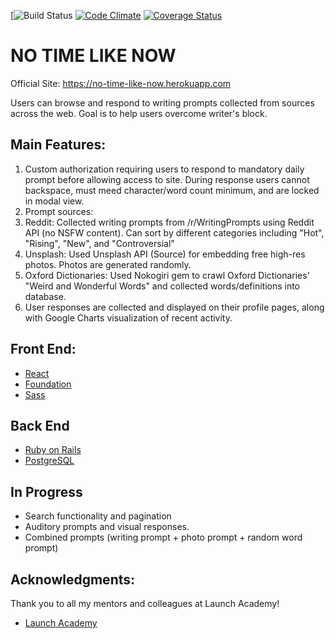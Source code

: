 [![Build Status](https://codeship.com/projects/fabb0470-3510-0136-cb1e-1e1a57dc8df8/status?branch=master)
[![Code Climate](https://codeclimate.com/github/ChoiChips/no-time-like-now/badges/gpa.svg)](https://codeclimate.com/github/ChoiChips/no-time-like-now)
[![Coverage Status](https://coveralls.io/repos/github/ChoiChips/no-time-like-now/badge.svg?branch=master)](https://coveralls.io/github/ChoiChips/no-time-like-now?branch=master)

# NO TIME LIKE NOW

Official Site:
https://no-time-like-now.herokuapp.com

Users can browse and respond to writing prompts collected from sources across the web. Goal is to help users overcome writer's block.

## Main Features:
1. Custom authorization requiring users to respond to mandatory daily prompt before allowing access to site. During response users cannot backspace, must meed character/word count minimum, and are locked in modal view.
2. Prompt sources:
  1. Reddit: Collected writing prompts from /r/WritingPrompts using Reddit API (no NSFW content). Can sort by different categories including "Hot", "Rising", "New", and "Controversial"
  2. Unsplash: Used Unsplash API (Source) for embedding free high-res photos. Photos are generated randomly.
  3. Oxford Dictionaries: Used Nokogiri gem to crawl Oxford Dictionaries' "Weird and Wonderful Words" and collected words/definitions into database.
3. User responses are collected and displayed on their profile pages, along with Google Charts visualization of recent activity.

## Front End:
* [React](https://reactjs.org/)
* [Foundation](https://foundation.zurb.com/)
* [Sass](https://sass-lang.com/)

## Back End
* [Ruby on Rails](http://rubyonrails.org/)
* [PostgreSQL](https://www.postgresql.org/)

## In Progress
* Search functionality and pagination
* Auditory prompts and visual responses.
* Combined prompts (writing prompt + photo prompt + random word prompt)

## Acknowledgments:

Thank you to all my mentors and colleagues at Launch Academy!
* [Launch Academy](https://www.launchacademy.com)
